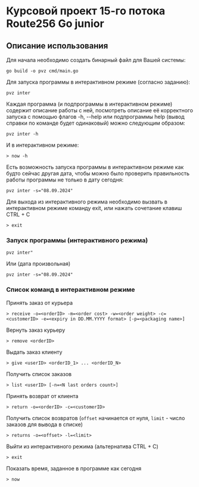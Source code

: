 # Курсовой проект 15-го потока Route256 Go junior

## Описание использования

Для начала необходимо создать бинарный файл для Вашей системы:
```
go build -o pvz cmd/main.go
```

Для запуска программы в интерактивном режиме (согласно заданию):
```
pvz inter
```


Каждая программа (и подпрограммы в интерактивном режиме) содержит описание работы с ней,
посмотреть описание её корректного запуска c помощью флагов -h, --help или подпрограммы help 
(вывод справки по команде будет одинаковый) можно следующим образом:
```
pvz inter -h
```
И в интерактивном режиме:
```
> now -h
```


Есть возможность запуска программы в интерактивном режиме как будто сейчас другая дата,
чтобы можно было проверить правильность работы программы не только в дату сегодня:
```
pvz inter -s="08.09.2024"
```


Для выхода из интерактивного режима необходимо вызвать в интерактивном режиме команду exit,
или нажать сочетание клавиш CTRL + C
```
> exit
```

### Запуск программы (интерактивного режима)
```
pvz inter"
```
Или (дата произвольная)
```
pvz inter -s="08.09.2024"
```


### Список команд в интерактивном режиме
Принять заказ от курьера
```
> receive -o=<orderID> -m=<order cost> -w=<order weight> -c=<customerID> -e=<expiry in DD.MM.YYYY format> [-p=<packaging name>]
```
Вернуть заказ курьеру
```
> remove <orderID>
```
Выдать заказ клиенту 
```
> give <userID> <orderID_1> ... <orderID_N>
```
Получить список заказов
```
> list <userID> [-n=<N last orders count>]
```
Принять возврат от клиента
```
> return -o=<orderID> -c=<customerID>
```
Получить список возвратов (`offset` начинается от нуля, `limit` - число заказов для вывода в списке) 
```
> returns -o=<offset> -l=<limit>
```
Выйти из интерактивного режима (альтернатива CTRL + C)
```
> exit
```
Показать время, заданное в программе как сегодня
```
> now
```
